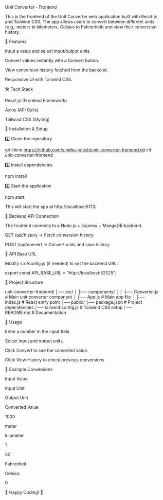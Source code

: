 Unit Converter - Frontend

This is the frontend of the Unit Converter web application built with React.js and Tailwind CSS. The app allows users to convert between different units (e.g., meters to kilometers, Celsius to Fahrenheit) and view their conversion history.

🚀 Features

Input a value and select input/output units.

Convert values instantly with a Convert button.

View conversion history fetched from the backend.

Responsive UI with Tailwind CSS.

🛠 Tech Stack

React.js (Frontend Framework)

Axios (API Calls)

Tailwind CSS (Styling)

📌 Installation & Setup

1️⃣ Clone the repository

git clone https://github.com/sindhu-rajesh/unit-converter-frontend.git
cd unit-converter-frontend

2️⃣ Install dependencies

npm install

3️⃣ Start the application

npm start

This will start the app at http://localhost:5173.

🔗 Backend API Connection

The frontend connects to a Node.js + Express + MongoDB backend.

GET /api/history → Fetch conversion history

POST /api/convert → Convert units and save history

📡 API Base URL

Modify src/config.js (if needed) to set the backend URL:

export const API_BASE_URL = "http://localhost:52025";

📂 Project Structure

unit-converter-frontend/
│── src/
│   ├── components/
│   │   ├── Converter.js  # Main unit converter component
│   ├── App.js            # Main app file
│   ├── index.js          # React entry point
│── public/
│── package.json         # Project dependencies
│── tailwind.config.js   # Tailwind CSS setup
│── README.md            # Documentation

🎯 Usage

Enter a number in the input field.

Select input and output units.

Click Convert to see the converted value.

Click View History to check previous conversions.

📌 Example Conversions

Input Value

Input Unit

Output Unit

Converted Value

1000

meter

kilometer

1

32

Fahrenheit

Celsius

0





🚀 Happy Coding! 🎯

